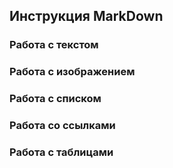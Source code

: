 ## Инструкция MarkDown

### Работа с текстом

### Работа с изображением

### Работа с списком

### Работа со ссылками

### Работа с таблицами